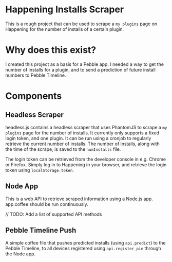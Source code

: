 # Happening Installs Scraper
This is a rough project that can be used to scrape a `my plugins` page on Happening for the number of installs of a certain plugin.

# Why does this exist?
I created this project as a basis for a Pebble app. I needed a way to get the number of installs for a plugin, and to send a prediction of future install numbers to Pebble Timeline.

# Components
## Headless Scraper
headless.js contains a headless scraper that uses PhantomJS to scrape a `my plugins` page for the number of installs. It currently only supports a fixed login token, and one plugin. It can be run using a cronjob to regularly retrieve the current number of installs. The number of installs, along with the time of the scrape, is saved to the `numInstalls` file.

The login token can be retrieved from the developer console in e.g. Chrome or Firefox. Simply log in to Happening in your browser, and retrieve the login token using `localStorage.token`.

## Node App
This is a web API to retrieve scraped information using a Node.js app. app.coffee should be run continuously.

// TODO: Add a list of supported API methods

## Pebble Timeline Push
A simple coffee file that pushes predicted installs (using `api.predict`) to the Pebble Timeline, to all devices registered using `api.register_pin` through the Node app.
